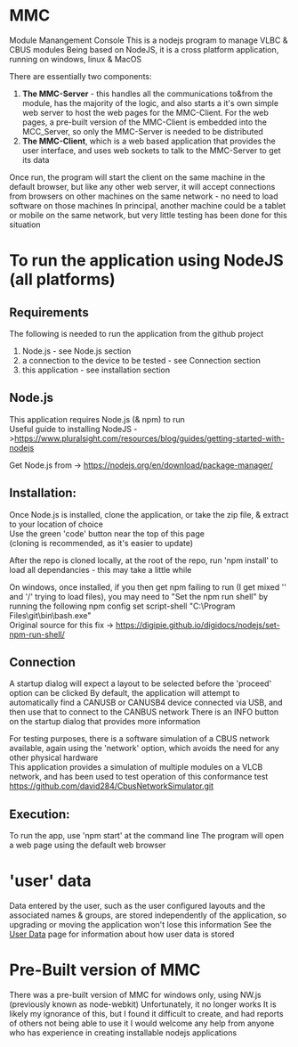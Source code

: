 
# MMC
Module Manangement Console
This is a nodejs program to manage VLBC & CBUS modules
Being based on NodeJS, it is a cross platform application, running on windows, linux & MacOS

There are essentially two components:
1. **The MMC-Server** - this handles all the communications to&from the module, has the majority of the logic, and also starts a it's own simple web server to host the web pages for the MMC-Client. For the web pages, a pre-built version of the MMC-Client is embedded into the MCC_Server, so only the MMC-Server is needed to be distributed
2. **The MMC-Client**, which is a web based application that provides the user interface, and uses web sockets to talk to the MMC-Server to get its data

Once run, the program will start the client on the same machine in the default browser, but like any other web server, it will accept connections from browsers on other machines on the same network - no need to load software on those machines
In principal, another machine could be a tablet or mobile on the same network, but very little testing has been done for this situation

# To run the application using NodeJS (all platforms)

## Requirements
The following is needed to run the application from the github project

1. Node.js - see Node.js section
2. a connection to the device to be tested  - see Connection section
3. this application - see installation section

## Node.js
This application requires Node.js (& npm) to run   
Useful guide to installing NodeJS ->https://www.pluralsight.com/resources/blog/guides/getting-started-with-nodejs

Get Node.js from -> https://nodejs.org/en/download/package-manager/

## Installation:
Once Node.js is installed, clone the application, or take the zip file, & extract to your location of choice   
Use the green 'code' button near the top of this page   
(cloning is recommended, as it's easier to update)

After the repo is cloned locally, at the root of the repo, run 'npm install' to load all dependancies - this may take a little while

On windows, once installed, if you then get npm failing to run (I get mixed '\' and '/' trying to load files),  you may need to "Set the npm run shell" by running the following
	npm config set script-shell "C:\\Program Files\\git\\bin\\bash.exe"   
Original source for this fix -> https://digipie.github.io/digidocs/nodejs/set-npm-run-shell/

## Connection
A startup dialog will expect a layout to be selected before the 'proceed' option can be clicked 
By default, the application will attempt to automatically find a CANUSB or CANUSB4 device connected via USB, and then use that to connect to the CANBUS network
There is an INFO button on the startup dialog that provides more information

For testing purposes, there is a software simulation of a CBUS network available, again using the 'network' option, 
which avoids the need for any other physical hardware   
This application provides a simulation of multiple modules on a VLCB network, and has been used to test operation of this conformance test   
https://github.com/david284/CbusNetworkSimulator.git

## Execution:
To run the app, use 'npm start' at the command line
The program will open a web page using the default web browser

# 'user' data
Data entered by the user, such as the user configured layouts and the associated names & groups, are stored independently of the application, so upgrading or moving the application won't lose this information
See the [User Data](UserData.md) page for information about how user data is stored

# Pre-Built version of MMC
There was a pre-built version of MMC for windows only, using NW.js (previously known as node-webkit)
Unfortunately, it no longer works
It is likely my ignorance of this, but I found it difficult to create, and had reports of others not being able to use it
I would welcome any help from anyone who has experience in creating installable nodejs applications


